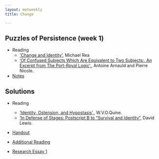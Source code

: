 ```yaml
---
layout: metweekly
title: Change

---
```



## Puzzles of Persistence (week 1)

+ Reading
	+  ['Change and Identity',](Rea.pdf) Michael Rea
	+ [‘Of Confused Subjects Which Are Equivalent to Two Subjects:. An Excerpt from The Port-Royal Logic’,](/metaphysics/big.pdf), Antoine Arnauld and Pierre Nicole.
+ [Notes](handout1.pdf)


## Solutions

+ Reading
	+ [‘Identity, Ostension, and Hypostasis’,](/metaphysics/big/pdf), W.V.O.Quine.
	+ [‘In Defense of Stages: Postscript B to “Survival and Identity”,](/metaphysics/big.pdf) David Lewis.

+ [Handout](Handout.pdf)
+ [Additional Reading](Rea.pdf)
+ [Research Essay 1](essay)